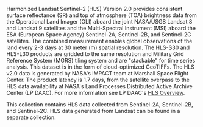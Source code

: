 Harmonized Landsat Sentinel-2 (HLS) Version 2.0 provides consistent surface reflectance (SR)
and top of atmosphere (TOA) brightness data from the Operational Land Imager (OLI) aboard the
joint NASA/USGS Landsat 8 and Landsat 9 satellites and the Multi-Spectral Instrument (MSI)
aboard the ESA (European Space Agency) Sentinel-2A, Sentinel-2B, and Sentinel-2C satellites.
The combined measurement enables global observations of the land every 2-3 days at 30 meter
(m) spatial resolution. The HLS-S30 and HLS-L30 products are gridded to the same resolution and
Military Grid Reference System (MGRS) tiling system and are "stackable" for time series analysis.
This dataset is in the form of cloud-optimized GeoTIFFs. The HLS v2.0 data is generated by NASA's
IMPACT team at Marshall Space Flight Center. The product latency is 1.7 days, from the satellite
overpass to the HLS data availability at NASA's Land Processes Distributed Active Archive Center
(LP DAAC). For more information see LP DAAC's
[HLS Overview](https://lpdaac.usgs.gov/data/get-started-data/collection-overview/missions/harmonized-landsat-sentinel-2-hls-overview/).

This collection contains HLS data collected from Sentinel-2A, Sentinel-2B, and Sentinel-2C.
HLS data generated from Landsat can be found in a separate collection.
